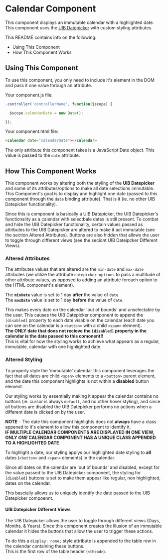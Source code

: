 # Calendar Component

This component displays an immutable calendar with a highlighted date. This component uses the [UIB Datepicker](https://angular-ui.github.io/bootstrap/) with custom styling attributes.

This README contains info on the following:

* Using This Component
* How This Component Works

## Using This Component

To use this component, you only need to include it's element in the DOM and pass it one value through an attribute.

Your component.js file:

```javascript
.controller('controllerName', function($scope) {

  $scope.calendarDate = new Date();

});
```

Your component.html file:

```HTML
<calendar date="calendarDate"></calendar>
```

The only attribute this component takes is a JavaScript Date object. This value is passed to the `date` attribute.

## How This Component Works

This component works by altering both the styling of the **UIB Datepicker** and some of its attributes/options to make all date selections immutable. This Component's goal is to display and highlight one date (passed to this component through the `date` binding attribute). That is it (ie. no other UIB Datepicker functionality).

Since this is component is basically a UIB Datepicker, the UIB Datepicker's functionality as a calendar with selectbale dates is still present. To combat and hide the UIB Datepicker functionality, certain values passed as attributes to the UIB Datepicker are altered to make it act immutable (see the section Altered Attributes). Buttons are also hidden that allows the user to toggle through different views (see the seciont UIB Dateipcker Different Views).

### Altered Attributes

The attributes values that are altered are the `min-date` and `max-date` attributes (we utilize the attribute `datepicker-options` to pass a multitude of other attribute values, as opposed to adding an attribute foreach option to the HTML component's element).

The **`minDate`** value is set to 1 day **after** the value of `date`.  
The **`maxDate`** value is set to 1 day **before** the value of `date`.

This makes every date on the calendar 'out of bounds' and unselectable by the user. This causes the UIB Datepicker component to append the `[disabled]` property to each date visable on the calendar (each date you can see on the calendar is a `<button>` with a child `<span>` element).  
**The ONLY date that does not recieve the `[disabled]` property in the calendar is the date passed to this comonent!!**  
This is vital for how the styling works to achieve what appears as a regular, immutable, calendar with one highlighted date.

### Altered Styling

To properly style the 'immutable' calendar this component leverages the fact that all dates are child `<span>` elements to a `<button>` parent element, and the date this component highlights is not within a **disabled** button element.

Our styling works by essentially making it appear the calendar contains no buttons (ie. cursor is always `default`, and no other hover styling), and since all buttons are disabled the UIB Datepicker performs no actions when a different date is clicked on by the user.

**NOTE** - The date this component highlights does not **always** have a class appened to it's element to allow this component to identify it.  
**IF MULTIPLE CALENDAR COMPONENTS ARE DISPLAYED IN ONE VIEW, ONLY *ONE* CALENDAR COMPONENT HAS A UNIQUE CLASS APPENDED TO A HIGHLIGHTED DATE**

To highlight a date, our styling applys our highlighted date styling to **all** dates (`<button>` and `<span>` elements) in the calendar.

Since all dates on the calendar are 'out of bounds' and disabled, except for the value passed to the UIB Datepicker component, the styling for `[disabled]` buttons is set to make them appear like regular, non highlighted, dates on the calendar.

This bascially allows us to uniquely identify the date passed to the UIB Datepicker compoennt.

#### UIB Datepicker Different Views

The UIB Datepicker allows the user to toggle through different views (Days, Months, & Years). Since this component creates the illusion of an immutable calendar it hides the buttons that allow the user to trigger these actions.

To do this a `display: none;` style attribute is appended to the table row in the calendar containing these buttons.  
This is the first row of the table header (`<thead>`).